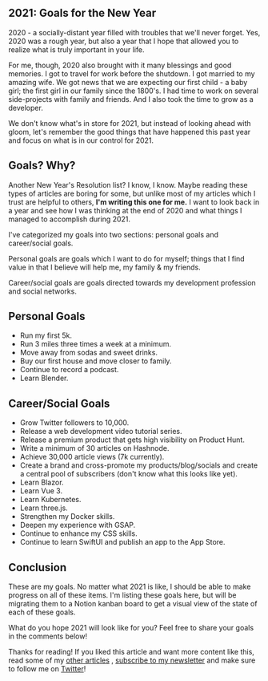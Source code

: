 ## 2021: Goals for the New Year

2020 - a socially-distant year filled with troubles that we'll never forget. Yes, 2020 was a rough year, but also a year that I hope that allowed you to realize what is truly important in your life.

For me, though, 2020 also brought with it many blessings and good memories. I got to travel for work before the shutdown. I got married to my amazing wife. We got news that we are expecting our first child - a baby girl; the first girl in our family since the 1800's. I had time to work on several side-projects with family and friends. And I also took the time to grow as a developer.

We don't know what's in store for 2021, but instead of looking ahead with gloom, let's remember the good things that have happened this past year and focus on what is in our control for 2021.

## Goals? Why?
Another New Year's Resolution list? I know, I know. Maybe reading these types of articles are boring for some, but unlike most of my articles which I trust are helpful to others, **I'm writing this one for me.** I want to look back in a year and see how I was thinking at the end of 2020 and what things I managed to accomplish during 2021.

I've categorized my goals into two sections: personal goals and career/social goals.

Personal goals are goals which I want to do for myself; things that I find value in that I believe will help me, my family & my friends.

Career/social goals are goals directed towards my development profession and social networks.

## Personal Goals

* Run my first 5k.
* Run 3 miles three times a week at a minimum.
* Move away from sodas and sweet drinks.
* Buy our first house and move closer to family.
* Continue to record a podcast.
* Learn Blender.

## Career/Social Goals

* Grow Twitter followers to 10,000.
* Release a web development video tutorial series.
* Release a premium product that gets high visibility on Product Hunt.
* Write a minimum of 30 articles on Hashnode.
* Achieve 30,000 article views (7k currently).
* Create a brand and cross-promote my products/blog/socials and create a central pool of subscribers (don't know what this looks like yet).
* Learn Blazor.
* Learn Vue 3.
* Learn Kubernetes.
* Learn three.js.
* Strengthen my Docker skills.
* Deepen my experience with GSAP.
* Continue to enhance my CSS skills.
* Continue to learn SwiftUI and publish an app to the App Store.

## Conclusion
These are my goals. No matter what 2021 is like, I should be able to make progress on all of these items. I'm listing these goals here, but will be migrating them to a Notion kanban board to get a visual view of the state of each of these goals.

What do you hope 2021 will look like for you? Feel free to share your goals in the comments below!

Thanks for reading! If you liked this article and want more content like this, read some of my [other articles](https://blog.braydoncoyer.dev/) , [subscribe to my newsletter](https://braydoncoyer.dev/newsletter/) and make sure to follow me on [Twitter](https://twitter.com/BraydonCoyer)!


